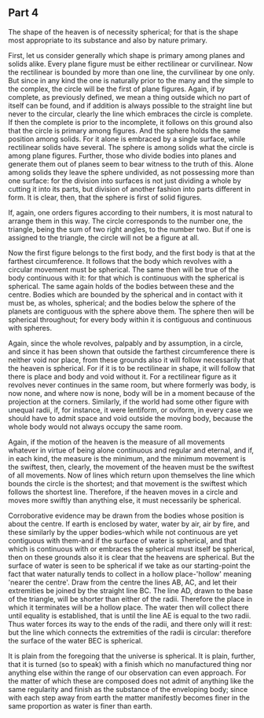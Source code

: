 ## Part 4

The shape of the heaven is of necessity spherical; for that is the shape most appropriate to its substance and also by nature primary.

First, let us consider generally which shape is primary among planes and solids alike.
Every plane figure must be either rectilinear or curvilinear.
Now the rectilinear is bounded by more than one line, the curvilinear by one only.
But since in any kind the one is naturally prior to the many and the simple to the complex, the circle will be the first of plane figures.
Again, if by complete, as previously defined, we mean a thing outside which no part of itself can be found, and if addition is always possible to the straight line but never to the circular, clearly the line which embraces the circle is complete.
If then the complete is prior to the incomplete, it follows on this ground also that the circle is primary among figures.
And the sphere holds the same position among solids.
For it alone is embraced by a single surface, while rectilinear solids have several.
The sphere is among solids what the circle is among plane figures.
Further, those who divide bodies into planes and generate them out of planes seem to bear witness to the truth of this.
Alone among solids they leave the sphere undivided, as not possessing more than one surface: for the division into surfaces is not just dividing a whole by cutting it into its parts, but division of another fashion into parts different in form.
It is clear, then, that the sphere is first of solid figures.

If, again, one orders figures according to their numbers, it is most natural to arrange them in this way.
The circle corresponds to the number one, the triangle, being the sum of two right angles, to the number two.
But if one is assigned to the triangle, the circle will not be a figure at all.

Now the first figure belongs to the first body, and the first body is that at the farthest circumference.
It follows that the body which revolves with a circular movement must be spherical.
The same then will be true of the body continuous with it: for that which is continuous with the spherical is spherical.
The same again holds of the bodies between these and the centre.
Bodies which are bounded by the spherical and in contact with it must be, as wholes, spherical; and the bodies below the sphere of the planets are contiguous with the sphere above them.
The sphere then will be spherical throughout; for every body within it is contiguous and continuous with spheres.

Again, since the whole revolves, palpably and by assumption, in a circle, and since it has been shown that outside the farthest circumference there is neither void nor place, from these grounds also it will follow necessarily that the heaven is spherical.
For if it is to be rectilinear in shape, it will follow that there is place and body and void without it.
For a rectilinear figure as it revolves never continues in the same room, but where formerly was body, is now none, and where now is none, body will be in a moment because of the projection at the corners.
Similarly, if the world had some other figure with unequal radii, if, for instance, it were lentiform, or oviform, in every case we should have to admit space and void outside the moving body, because the whole body would not always occupy the same room.

Again, if the motion of the heaven is the measure of all movements whatever in virtue of being alone continuous and regular and eternal, and if, in each kind, the measure is the minimum, and the minimum movement is the swiftest, then, clearly, the movement of the heaven must be the swiftest of all movements.
Now of lines which return upon themselves the line which bounds the circle is the shortest; and that movement is the swiftest which follows the shortest line.
Therefore, if the heaven moves in a circle and moves more swiftly than anything else, it must necessarily be spherical.

Corroborative evidence may be drawn from the bodies whose position is about the centre.
If earth is enclosed by water, water by air, air by fire, and these similarly by the upper bodies-which while not continuous are yet contiguous with them-and if the surface of water is spherical, and that which is continuous with or embraces the spherical must itself be spherical, then on these grounds also it is clear that the heavens are spherical.
But the surface of water is seen to be spherical if we take as our starting-point the fact that water naturally tends to collect in a hollow place-'hollow' meaning 'nearer the centre'.
Draw from the centre the lines AB, AC, and let their extremities be joined by the straight line BC.
The line AD, drawn to the base of the triangle, will be shorter than either of the radii.
Therefore the place in which it terminates will be a hollow place.
The water then will collect there until equality is established, that is until the line AE is equal to the two radii.
Thus water forces its way to the ends of the radii, and there only will it rest: but the line which connects the extremities of the radii is circular: therefore the surface of the water BEC is spherical.

It is plain from the foregoing that the universe is spherical.
It is plain, further, that it is turned (so to speak) with a finish which no manufactured thing nor anything else within the range of our observation can even approach.
For the matter of which these are composed does not admit of anything like the same regularity and finish as the substance of the enveloping body; since with each step away from earth the matter manifestly becomes finer in the same proportion as water is finer than earth.

